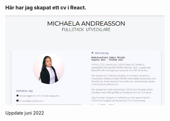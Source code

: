 ### Här har jag skapat ett cv i React.

![bild](client/src/utils/image/onlineCv.JPG) 

Uppdate juni 2022
